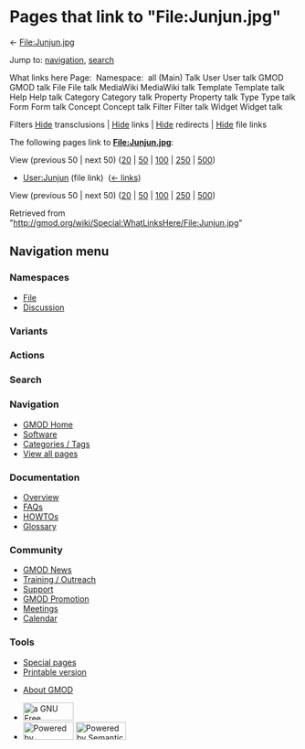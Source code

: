 <div id="mw-page-base" class="noprint">

</div>

<div id="mw-head-base" class="noprint">

</div>

<div id="content" class="mw-body" role="main">

<span id="top"></span>

<div id="mw-js-message" style="display:none;">

</div>



# <span dir="auto">Pages that link to "File:Junjun.jpg"</span>

<div id="bodyContent">

<div id="contentSub">

← [File:Junjun.jpg](/wiki/File:Junjun.jpg "File:Junjun.jpg")

</div>

<div id="jump-to-nav" class="mw-jump">

Jump to: [navigation](#mw-navigation), [search](#p-search)

</div>

<div id="mw-content-text">

What links here Page:  Namespace:  all (Main) Talk User User talk GMOD
GMOD talk File File talk MediaWiki MediaWiki talk Template Template talk
Help Help talk Category Category talk Property Property talk Type Type
talk Form Form talk Concept Concept talk Filter Filter talk Widget
Widget talk

Filters
[Hide](/mediawiki/index.php?title=Special:WhatLinksHere/File:Junjun.jpg&hidetrans=1 "Special:WhatLinksHere/File:Junjun.jpg")
transclusions \|
[Hide](/mediawiki/index.php?title=Special:WhatLinksHere/File:Junjun.jpg&hidelinks=1 "Special:WhatLinksHere/File:Junjun.jpg")
links \|
[Hide](/mediawiki/index.php?title=Special:WhatLinksHere/File:Junjun.jpg&hideredirs=1 "Special:WhatLinksHere/File:Junjun.jpg")
redirects \|
[Hide](/mediawiki/index.php?title=Special:WhatLinksHere/File:Junjun.jpg&hideimages=1 "Special:WhatLinksHere/File:Junjun.jpg")
file links

The following pages link to
**[File:Junjun.jpg](/wiki/File:Junjun.jpg "File:Junjun.jpg")**:

View (previous 50 \| next 50)
([20](/mediawiki/index.php?title=Special:WhatLinksHere/File:Junjun.jpg&limit=20 "Special:WhatLinksHere/File:Junjun.jpg")
\|
[50](/mediawiki/index.php?title=Special:WhatLinksHere/File:Junjun.jpg&limit=50 "Special:WhatLinksHere/File:Junjun.jpg")
\|
[100](/mediawiki/index.php?title=Special:WhatLinksHere/File:Junjun.jpg&limit=100 "Special:WhatLinksHere/File:Junjun.jpg")
\|
[250](/mediawiki/index.php?title=Special:WhatLinksHere/File:Junjun.jpg&limit=250 "Special:WhatLinksHere/File:Junjun.jpg")
\|
[500](/mediawiki/index.php?title=Special:WhatLinksHere/File:Junjun.jpg&limit=500 "Special:WhatLinksHere/File:Junjun.jpg"))

- [User:Junjun](/wiki/User:Junjun "User:Junjun") (file link) ‎
  <span class="mw-whatlinkshere-tools">([←
  links](/mediawiki/index.php?title=Special:WhatLinksHere&target=User%3AJunjun "Special:WhatLinksHere"))</span>

View (previous 50 \| next 50)
([20](/mediawiki/index.php?title=Special:WhatLinksHere/File:Junjun.jpg&limit=20 "Special:WhatLinksHere/File:Junjun.jpg")
\|
[50](/mediawiki/index.php?title=Special:WhatLinksHere/File:Junjun.jpg&limit=50 "Special:WhatLinksHere/File:Junjun.jpg")
\|
[100](/mediawiki/index.php?title=Special:WhatLinksHere/File:Junjun.jpg&limit=100 "Special:WhatLinksHere/File:Junjun.jpg")
\|
[250](/mediawiki/index.php?title=Special:WhatLinksHere/File:Junjun.jpg&limit=250 "Special:WhatLinksHere/File:Junjun.jpg")
\|
[500](/mediawiki/index.php?title=Special:WhatLinksHere/File:Junjun.jpg&limit=500 "Special:WhatLinksHere/File:Junjun.jpg"))

</div>

<div class="printfooter">

Retrieved from
"<http://gmod.org/wiki/Special:WhatLinksHere/File:Junjun.jpg>"

</div>

<div id="catlinks" class="catlinks catlinks-allhidden">

</div>

<div class="visualClear">

</div>

</div>

</div>

<div id="mw-navigation">

## Navigation menu

<div id="mw-head">



<div id="left-navigation">

<div id="p-namespaces" class="vectorTabs" role="navigation"
aria-labelledby="p-namespaces-label">

### Namespaces

- <span id="ca-nstab-image"><a href="/wiki/File:Junjun.jpg" accesskey="c"
  title="View the file page [c]">File</a></span>
- <span id="ca-talk"><a
  href="/mediawiki/index.php?title=File_talk:Junjun.jpg&amp;action=edit&amp;redlink=1"
  accesskey="t"
  title="Discussion about the content page [t]">Discussion</a></span>

</div>

<div id="p-variants" class="vectorMenu emptyPortlet" role="navigation"
aria-labelledby="p-variants-label">

### 

### Variants[](#)

<div class="menu">

</div>

</div>

</div>

<div id="right-navigation">



<div id="p-cactions" class="vectorMenu emptyPortlet" role="navigation"
aria-labelledby="p-cactions-label">

### Actions[](#)

<div class="menu">

</div>

</div>

<div id="p-search" role="search">

### Search

<div id="simpleSearch">

</div>

</div>

</div>

</div>

<div id="mw-panel">

<div id="p-logo" role="banner">

<a href="/wiki/Main_Page"
style="background-image: url(http://gmod.org/images/GMOD-cogs.png);"
title="Visit the main page"></a>

</div>

<div id="p-Navigation" class="portal" role="navigation"
aria-labelledby="p-Navigation-label">

### Navigation

<div class="body">

- <span id="n-GMOD-Home">[GMOD Home](/wiki/Main_Page)</span>
- <span id="n-Software">[Software](/wiki/GMOD_Components)</span>
- <span id="n-Categories-.2F-Tags">[Categories /
  Tags](/wiki/Categories)</span>
- <span id="n-View-all-pages">[View all
  pages](/wiki/Special:AllPages)</span>

</div>

</div>

<div id="p-Documentation" class="portal" role="navigation"
aria-labelledby="p-Documentation-label">

### Documentation

<div class="body">

- <span id="n-Overview">[Overview](/wiki/Overview)</span>
- <span id="n-FAQs">[FAQs](/wiki/Category:FAQ)</span>
- <span id="n-HOWTOs">[HOWTOs](/wiki/Category:HOWTO)</span>
- <span id="n-Glossary">[Glossary](/wiki/Glossary)</span>

</div>

</div>

<div id="p-Community" class="portal" role="navigation"
aria-labelledby="p-Community-label">

### Community

<div class="body">

- <span id="n-GMOD-News">[GMOD News](/wiki/GMOD_News)</span>
- <span id="n-Training-.2F-Outreach">[Training /
  Outreach](/wiki/Training_and_Outreach)</span>
- <span id="n-Support">[Support](/wiki/Support)</span>
- <span id="n-GMOD-Promotion">[GMOD
  Promotion](/wiki/GMOD_Promotion)</span>
- <span id="n-Meetings">[Meetings](/wiki/Meetings)</span>
- <span id="n-Calendar">[Calendar](/wiki/Calendar)</span>

</div>

</div>

<div id="p-tb" class="portal" role="navigation"
aria-labelledby="p-tb-label">

### Tools

<div class="body">

- <span id="t-specialpages"><a href="/wiki/Special:SpecialPages" accesskey="q"
  title="A list of all special pages [q]">Special pages</a></span>
- <span id="t-print"><a
  href="/mediawiki/index.php?title=Special:WhatLinksHere/File:Junjun.jpg&amp;printable=yes"
  rel="alternate" accesskey="p"
  title="Printable version of this page [p]">Printable version</a></span>

</div>

</div>

</div>

</div>

<div id="footer" role="contentinfo">

- <span id="footer-places-about">[About
  GMOD](/wiki/GMOD:About "GMOD:About")</span>

<!-- -->

- <span id="footer-copyrightico">[<img src="http://www.gnu.org/graphics/gfdl-logo-small.png" width="88"
  height="31" alt="a GNU Free Documentation License" />](http://www.gnu.org/licenses/fdl-1.3.html)</span>
- <span id="footer-poweredbyico">[<img src="/mediawiki/skins/common/images/poweredby_mediawiki_88x31.png"
  width="88" height="31" alt="Powered by MediaWiki" />](//www.mediawiki.org/)
  [<img
  src="/mediawiki/extensions/SemanticMediaWiki/includes/../resources/images/smw_button.png"
  width="88" height="31" alt="Powered by Semantic MediaWiki" />](https://www.semantic-mediawiki.org/wiki/Semantic_MediaWiki)</span>

<div style="clear:both">

</div>

</div>
